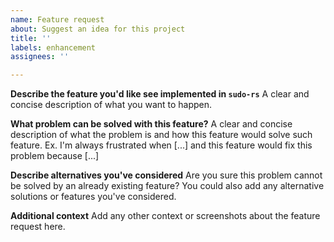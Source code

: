 ```yaml
---
name: Feature request
about: Suggest an idea for this project
title: ''
labels: enhancement
assignees: ''

---
```


**Describe the feature you'd like see implemented in `sudo-rs`**
A clear and concise description of what you want to happen.

**What problem can be solved with this feature?**
A clear and concise description of what the problem is and how this feature would solve such feature. Ex. I'm always frustrated when [...] and this feature would fix this problem because [...]

**Describe alternatives you've considered**
Are you sure this problem cannot be solved by an already existing feature? You could also add any alternative solutions or features you've considered.

**Additional context**
Add any other context or screenshots about the feature request here.
